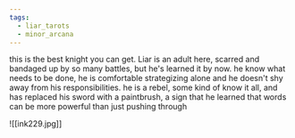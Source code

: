 ```yaml
---
tags:
  - liar_tarots
  - minor_arcana
---
```

this is the best knight you can get. Liar is an adult here, scarred and bandaged up by so many battles, but he's learned it by now. he know what needs to be done, he is comfortable strategizing alone and he doesn't shy away from his responsibilities. he is a rebel, some kind of know it all, and has replaced his sword with a paintbrush, a sign that he learned that words can be more powerful than just pushing through

![[ink229.jpg]]